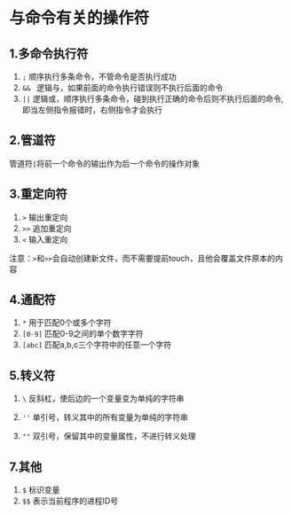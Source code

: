 # 与命令有关的操作符

## 1.多命令执行符

1. `;` 顺序执行多条命令，不管命令是否执行成功
2. `&& ` 逻辑与，如果前面的命令执行错误则不执行后面的命令
3. `||` 逻辑或，顺序执行多条命令，碰到执行正确的命令后则不执行后面的命令,即当左侧指令报错时，右侧指令才会执行



## 2.管道符

管道符`|`将前一个命令的输出作为后一个命令的操作对象 



## 3.重定向符

1. `>` 输出重定向
2. `>>` 追加重定向
3. `<` 输入重定向

注意：`>`和`>>`会自动创建新文件，而不需要提前touch，且他会覆盖文件原本的内容



## 4.通配符

1. `*` 用于匹配0个或多个字符
2. `[0-9]` 匹配0-9之间的单个数字字符
3. `[abc]` 匹配a,b,c三个字符中的任意一个字符



## 5.转义符

1. `\` 反斜杠，使后边的一个变量变为单纯的字符串

2. `''` 单引号，转义其中的所有变量为单纯的字符串
3. `""` 双引号，保留其中的变量属性，不进行转义处理



## 7.其他

1. `$` 标识变量
2. `$$` 表示当前程序的进程ID号